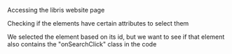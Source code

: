Accessing the libris website page

Checking if the elements have certain attributes to select them

We selected the element based on its id, but we want to see if that element also contains the "onSearchClick" class in the code
